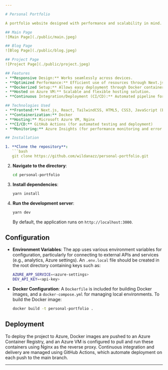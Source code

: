 ```yaml
---

# Personal Portfolio

A portfolio website designed with performance and scalability in mind. It utilizes modern web technologies to ensure responsiveness, speed, and a smooth user experience. The website serves as both a portfolio and a learning ground for implementing and experimenting with various web development practices.

## Main Page
![Main Page](./public/main.jpeg)

## Blog Page
![Blog Page](./public/blog.jpeg)

## Project Page
![Project Page](./public/project.jpeg)

## Features
- **Responsive Design:** Works seamlessly across devices.
- **Optimized Performance:** Efficient use of resources through Next.js' optimization features.
- **Dockerized Setup:** Allows easy deployment through Docker containers.
- **Hosted on Azure VM:** Scalable and flexible hosting solution.
- **Continuous Integration/Deployment (CI/CD):** Automated pipeline for deployment and updates.

## Technologies Used
- **Frontend:** Next.js, React, TailwindCSS, HTML5, CSS3, JavaScript (ES6+)
- **Containerization:** Docker
- **Hosting:** Microsoft Azure VM, Nginx
- **CI/CD:** GitHub Actions (for automated testing and deployment)
- **Monitoring:** Azure Insights (for performance monitoring and error tracking)

## Installation

1. **Clone the repository**:
   ```bash
   git clone https://github.com/wildanazz/personal-portfolio.git
   ```

2. **Navigate to the directory**:
   ```bash
   cd personal-portfolio
   ```

3. **Install dependencies**:
   ```bash
   yarn install
   ```

4. **Run the development server**:
   ```bash
   yarn dev
   ```

   By default, the application runs on `http://localhost:3000`.

## Configuration

- **Environment Variables**:
  The app uses various environment variables for configuration, particularly for connecting to external APIs and services (e.g., analytics, Azure settings). An `.env.local` file should be created in the root directory containing keys such as:
  
   ```bash
   AZURE_APP_SERVICE=<azure-settings>
   DEV_API_KEY=<api-key>
   ```

- **Docker Configuration**:
  A `Dockerfile` is included for building Docker images, and a `docker-compose.yml` for managing local environments. To build the Docker image:
   ```bash
   docker build -t personal-portfolio .
   ```

## Deployment

To deploy the project to Azure, Docker images are pushed to an Azure Container Registry, and an Azure VM is configured to pull and run these containers using Nginx as the reverse proxy. Continuous integration and delivery are managed using GitHub Actions, which automate deployment on each push to the main branch.

---
```

